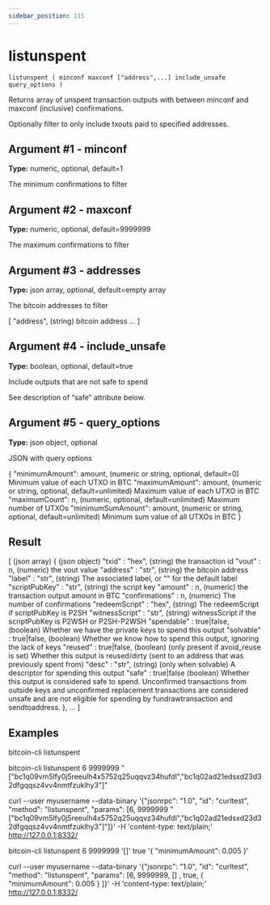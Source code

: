```yaml
---
sidebar_position: 115
---
```

# listunspent

`listunspent ( minconf maxconf ["address",...] include_unsafe query_options )`

Returns array of unspent transaction outputs with between minconf and maxconf (inclusive) confirmations.

Optionally filter to only include txouts paid to specified addresses.

## Argument #1 - minconf

**Type:** numeric, optional, default=1

The minimum confirmations to filter

## Argument #2 - maxconf

**Type:** numeric, optional, default=9999999

The maximum confirmations to filter

## Argument #3 - addresses

**Type:** json array, optional, default=empty array

The bitcoin addresses to filter

[
  "address",                     (string) bitcoin address
  ...
]

## Argument #4 - include\_unsafe

**Type:** boolean, optional, default=true

Include outputs that are not safe to spend

See description of “safe” attribute below.

## Argument #5 - query\_options

**Type:** json object, optional

JSON with query options

{
  "minimumAmount": amount,       (numeric or string, optional, default=0) Minimum value of each UTXO in BTC
  "maximumAmount": amount,       (numeric or string, optional, default=unlimited) Maximum value of each UTXO in BTC
  "maximumCount": n,             (numeric, optional, default=unlimited) Maximum number of UTXOs
  "minimumSumAmount": amount,    (numeric or string, optional, default=unlimited) Minimum sum value of all UTXOs in BTC
}

## Result

[                                (json array)
  {                              (json object)
    "txid" : "hex",              (string) the transaction id
    "vout" : n,                  (numeric) the vout value
    "address" : "str",           (string) the bitcoin address
    "label" : "str",             (string) The associated label, or "" for the default label
    "scriptPubKey" : "str",      (string) the script key
    "amount" : n,                (numeric) the transaction output amount in BTC
    "confirmations" : n,         (numeric) The number of confirmations
    "redeemScript" : "hex",      (string) The redeemScript if scriptPubKey is P2SH
    "witnessScript" : "str",     (string) witnessScript if the scriptPubKey is P2WSH or P2SH-P2WSH
    "spendable" : true|false,    (boolean) Whether we have the private keys to spend this output
    "solvable" : true|false,     (boolean) Whether we know how to spend this output, ignoring the lack of keys
    "reused" : true|false,       (boolean) (only present if avoid_reuse is set) Whether this output is reused/dirty (sent to an address that was previously spent from)
    "desc" : "str",              (string) (only when solvable) A descriptor for spending this output
    "safe" : true|false          (boolean) Whether this output is considered safe to spend. Unconfirmed transactions
                                 from outside keys and unconfirmed replacement transactions are considered unsafe
                                 and are not eligible for spending by fundrawtransaction and sendtoaddress.
  },
  ...
]

## Examples

bitcoin-cli listunspent

bitcoin-cli listunspent 6 9999999 "[\"bc1q09vm5lfy0j5reeulh4x5752q25uqqvz34hufdl\",\"bc1q02ad21edsxd23d32dfgqqsz4vv4nmtfzuklhy3\"]"

curl --user myusername --data-binary '{"jsonrpc": "1.0", "id": "curltest", "method": "listunspent", "params": [6, 9999999 "[\"bc1q09vm5lfy0j5reeulh4x5752q25uqqvz34hufdl\",\"bc1q02ad21edsxd23d32dfgqqsz4vv4nmtfzuklhy3\"]"]}' -H 'content-type: text/plain;' http://127.0.0.1:8332/

bitcoin-cli listunspent 6 9999999 '[]' true '{ "minimumAmount": 0.005 }'

curl --user myusername --data-binary '{"jsonrpc": "1.0", "id": "curltest", "method": "listunspent", "params": [6, 9999999, [] , true, { "minimumAmount": 0.005 } ]}' -H 'content-type: text/plain;' http://127.0.0.1:8332/